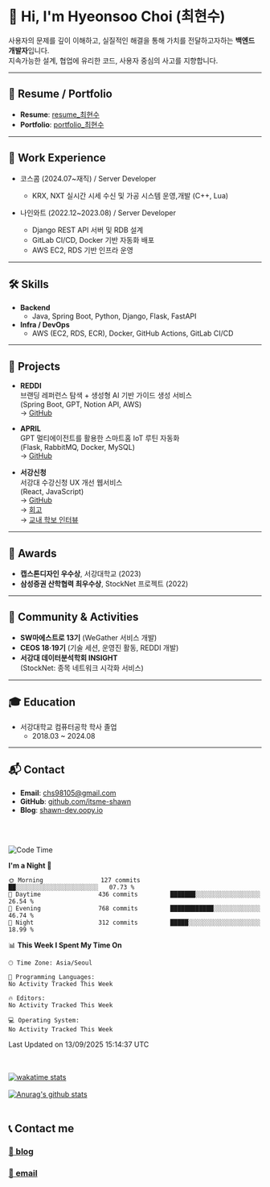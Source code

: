 
# 👋 Hi, I'm Hyeonsoo Choi (최현수)

사용자의 문제를 깊이 이해하고, 실질적인 해결을 통해 가치를 전달하고자하는 **백엔드 개발자**입니다.  
지속가능한 설계, 협업에 유리한 코드, 사용자 중심의 사고를 지향합니다.

---

## 📄 Resume / Portfolio

- **Resume**: [resume_최현수](https://drive.google.com/file/d/1vJPo_nJZva5bo7n27U2LX6Y5LwmPEJDD/view)  
- **Portfolio**: [portfolio_최현수](https://shawn-dev.notion.site/Portfolio-1db44557b5488048bf65f58cb94ea303)  

---

## 💼 Work Experience

* 코스콤 (2024.07~재직) / Server Developer  
  * KRX, NXT 실시간 시세 수신 및 가공 시스템 운영,개발 (C++, Lua)

* 나인와트 (2022.12~2023.08) / Server Developer  
  * Django REST API 서버 및 RDB 설계  
  * GitLab CI/CD, Docker 기반 자동화 배포  
  * AWS EC2, RDS 기반 인프라 운영
---

## 🛠 Skills

* **Backend**
  * Java, Spring Boot, Python, Django, Flask, FastAPI  
* **Infra / DevOps**  
  * AWS (EC2, RDS, ECR), Docker, GitHub Actions, GitLab CI/CD  

---

## 🚀 Projects

* **REDDI**  
브랜딩 레퍼런스 탐색 + 생성형 AI 기반 가이드 생성 서비스  
(Spring Boot, GPT, Notion API, AWS)  
→ [GitHub](https://github.com/team-Reddi/reddi-server)

* **APRIL**  
GPT 멀티에이전트를 활용한 스마트홈 IoT 루틴 자동화  
(Flask, RabbitMQ, Docker, MySQL)  
→ [GitHub](https://github.com/facade-team/APRIL-BE)

* **서강신청**  
서강대 수강신청 UX 개선 웹서비스  
(React, JavaScript)  
→ [GitHub](https://github.com/itsme-shawn/sogang-register-web)  
→ [회고](https://velog.io/@hye0n/서강신청-서비스-개발-후기)  
→ [교내 학보 인터뷰](https://sgunews.sogang.ac.kr/front/cmsboardview.do?siteId=sgunews&bbsConfigFK=4511&pkid=873408)  


---

## 🏅 Awards

- **캡스톤디자인 우수상**, 서강대학교 (2023)
- **삼성증권 산학협력 최우수상**, StockNet 프로젝트 (2022)

---

## 🌱 Community & Activities

- **SW마에스트로 13기** (WeGather 서비스 개발)
- **CEOS 18·19기** (기술 세션, 운영진 활동, REDDI 개발)
- **서강대 데이터분석학회 INSIGHT**  
  (StockNet: 종목 네트워크 시각화 서비스)

---

## 🎓 Education

- 서강대학교 컴퓨터공학 학사 졸업
  - 2018.03 ~ 2024.08
---

## 📬 Contact

- **Email**: chs98105@gmail.com  
- **GitHub**: [github.com/itsme-shawn](https://github.com/itsme-shawn)  
- **Blog**: [shawn-dev.oopy.io](https://shawn-dev.oopy.io)

<br><br>
 
<!--START_SECTION:waka-->
![Code Time](http://img.shields.io/badge/Code%20Time-1%2C686%20hrs%208%20mins-blue)

**I'm a Night 🦉** 

```text
🌞 Morning                127 commits         ██░░░░░░░░░░░░░░░░░░░░░░░   07.73 % 
🌆 Daytime                436 commits         ███████░░░░░░░░░░░░░░░░░░   26.54 % 
🌃 Evening                768 commits         ████████████░░░░░░░░░░░░░   46.74 % 
🌙 Night                  312 commits         █████░░░░░░░░░░░░░░░░░░░░   18.99 % 
```


📊 **This Week I Spent My Time On** 

```text
🕑︎ Time Zone: Asia/Seoul

💬 Programming Languages: 
No Activity Tracked This Week

🔥 Editors: 
No Activity Tracked This Week

💻 Operating System: 
No Activity Tracked This Week
```


 Last Updated on 13/09/2025 15:14:37 UTC
<!--END_SECTION:waka-->

   
<br><br>
[![wakatime stats](https://github-readme-stats.vercel.app/api/wakatime?username=itsme_shawn&layout=compact&show_icons=true&count_private=true&bg_color=30,e96443,904e95&title_color=fff&text_color=fff)](https://github.com/anuraghazra/github-readme-stats)
<br><br> 
[![Anurag's github stats](https://github-readme-stats.vercel.app/api?username=itsme-shawn&show_icons=true&count_private=true&bg_color=30,e96443,904e95&title_color=fff&text_color=fff)](https://github.com/anuraghazra/github-readme-stats)
<br><br>
<!-- [![Top Langs](https://github-readme-stats.vercel.app/api/top-langs/?username=itsme-shawn&hide=html,pug,jupyter%20notebook&layout=compact&bg_color=30,e96443,904e95&title_color=fff&text_color=fff)](https://github.com/anuraghazra/github-readme-stats)
<br><br>   -->


## 📞 Contact me

<h3><a href="https://shawn-dev.me" target="_blank">📝 blog</a></h3>  
<h3><a href="mailto:chs98105@naver.com" target="_blank">📮 email</a></h3>  
  

